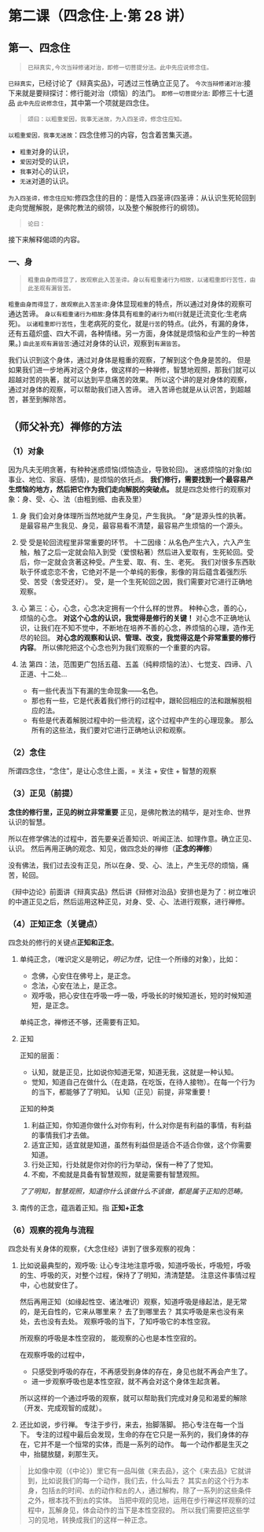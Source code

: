 # 第二课（四念住·上·第 28 讲）

## 第一、四念住



> `已辩真实,今次当辩修诸对治，即修一切菩提分法。此中先应说修念住。`

`已辩真实`，已经讨论了《辩真实品》，可透过三性确立正见了。
`今次当辩修诸对治`:接下来就是要辩探讨：修行能对治（烦恼）的法门。
`即修一切菩提分法`: 即修三十七道品
`此中先应说修念住`，其中第一个项就是四念住。

> `颂曰：以粗重爱因，我事无迷故，为入四圣谛，修念住应知。`

`以粗重爱因，我事无迷故`：四念住修习的内容，包含着苦集灭道。

- `粗重`对身的认识，
- `爱因`对受的认识，
- `我事`对心的认识，
- `无迷`对道的认识。

`为入四圣谛，修念住应知`:修四念住的目的：是悟入四圣谛(四圣谛：从认识生死轮回到走向觉醒解脱，是佛陀教法的纲领，以及整个解脱修行的纲领)。

> `论曰：`

接下来解释偈颂的内容。

### 一、身

> `粗重由身而得显了，故观察此入苦圣谛。身以有粗重诸行为相故，以诸粗重即行苦性，由此圣观有漏皆苦。`

`粗重由身而得显了，故观察此入苦圣谛`:身体显现`粗重`的特点，所以通过对身体的观察可通达苦谛。
`身以有粗重诸行为相故`:身体具有`粗重`的`诸行为相`(`行`就是迁流变化:生老病死)。
`以诸粗重即行苦性`，生老病死的变化，就是`行苦`的特点。(此外，有漏的身体，还有五蕴炽盛、四大不调，各种情绪。另一方面，身体就是烦恼和业产生的一种苦果。)
`由此圣观有漏皆苦`:通过对身体的认识，观察到`有漏皆苦`。

我们认识到这个身体，通过对身体是粗重的观察，了解到这个色身是苦的。
但是如果我们进一步地再对这个身体，做这样的一种禅修，智慧地观照，那我们就可以超越对苦的执著，就可以达到平息痛苦的效果。
所以这个讲的是对身体的观察，通过对身体的观察，可以帮助我们进入苦谛。
进入苦谛也就是从认识苦，到超越苦，甚至到解除苦。

## （师父补充）禅修的方法

### （1）对象

因为凡夫无明贪著，有种种迷惑烦恼(烦恼造业，导致轮回)。
迷惑烦恼的对象(如事业、地位、家庭、感情)，是烦恼的依托点。
**我们修行，需要找到一个最容易产生烦恼的地方，然后把它作为我们走向解脱的突破点。**
就是四念处修行的观察对象：身、受、心、法（由粗到细、由表及里）

1. 身
   我们会对身体理所当然地就产生身见，产生我执。
   “身”是源头性的执著。是最容易产生我见、身见，最容易看不清楚，最容易产生烦恼的一个源头。

2. 受
   受是轮回流程里非常重要的环节。
   十二因缘：从名色产生六入，六入产生触，触了之后一定就会陷入到受（爱恨粘著）然后进入爱取有，生死轮回。受后，你一定就会贪著这种受。产生爱、取、有、生、老死。
   我们对很多东西耿耿于怀或恋恋不舍，它绝对不是一个单纯的影像，影像的背后蕴含着强烈乐受、苦受（舍受还好）。
   受，是一个生死轮回之因，我们需要对它进行正确地观察。

3. 心
   第三：心，心念，心念决定拥有一个什么样的世界。
   种种心念，善的心，烦恼的心念。
   **对这个心念的认识，我觉得是修行的关键！**
   对心念不正确地认识，让我们在不知不觉中，不断地在培养不善的心念，养烦恼的心理，造作无尽的轮回。
   **对心念的观察和认识、管理、改变，我觉得这是个非常重要的修行内容**。
   所以佛陀把这个心念也列为我们观察的一个重要的内容。

4. 法
   第四：法，范围更广包括五蕴、五盖（纯粹烦恼的法）、七觉支、四谛、八正道、十二处...
   - 有一些代表当下有漏的生命现象——名色。
   - 那也有一些，它是代表着我们修行的过程中，跟轮回相应的法和跟解脱相应的法。
   - 有些是代表着解脱过程中的一些流程，这个过程中产生的心理现象。
     那么所有的这些法，我们要对它进行正确地认识和观察。

### （2）念住

所谓四念住，“念住”，是让心念住上面，= 关注 + 安住 + 智慧的观察

### （3）正见（前提）

**念住的修行里，正见的树立非常重要**
正见，是佛陀教法的精华，是对生命、世界认识的智慧。

所以在修学佛法的过程中，首先要亲近善知识、听闻正法、如理作意。确立正见、认识。
然后再用正确的观念、知见，做四念处的禅修（**正念的禅修**）

没有佛法，我们过去没有正见，所以在身、受、心、法上，产生无尽的烦恼，痛苦，轮回。

《辩中边论》前面讲《辩真实品》然后讲《辩修对治品》安排也是为了：树立唯识的中道正见之后，然后运用这种正见，对身、受、心、法进行观察，进行禅修。

### （4）正知正念（关键点）

四念处的修行的关键点**正知和正念**。

1.  单纯正念，（唯识定义是明记，_明记为性_，记住一个所缘的对象），比如：

    - 念佛，心安住在佛号上，是正念。
    - 念法，心安在法上，是正念。
    - 观呼吸，把心安住在呼吸一呼一吸，呼吸长的时候知道长，短的时候知道短，是正念。

    单纯正念，禅修还不够，还需要有正知。

2.  正知

    正知的层面：

    - 认知，就是正见，比如说你知道无常，知道无我，这就是一种认知。
    - 觉知，知道自己在做什么（在走路，在吃饭，在待人接物）。在每一个行为的当下，都能够了了明知。
      认知（正见）前提，非常重要！

    正知的种类

    1.  利益正知，你知道你做什么对你有利，什么对你是有利益的事情，有利益的事情我们才去做。
    2.  适宜正知，适宜就是知道，虽然有利益但是适合不适合你做，这个你需要知道。
    3.  行处正知，行处就是你对你的行为举动，保有一种了了觉知。
    4.  不痴，不痴就是具备有智慧观照，就是需要有智慧观照。

    _了了明知，智慧观照，知道你什么该做什么不该做，都是属于正知的范畴。_

3.  南传的正念，蕴涵着正知。指 **正知+正念**

### （6）观察的视角与流程

四念处有关身体的观察，《大念住经》讲到了很多观察的视角：

1.  比如说最典型的，观呼吸:
    让心专注地注意呼吸，知道呼吸长，呼吸短，呼吸的生、呼吸的灭，对整个过程，保持了了明知，清清楚楚。
    注意这件事情过程中，心也就安住了。

    然后再用正知（如缘起性空、诸法唯识）观察，知道呼吸是缘起法，是无常的，是无自性的，它来从哪里来？ 去了到哪里去？
    其实呼吸是来也没有来处，去也没有去处。 观察呼吸的当下，了知呼吸它的本性空寂。

    所观察的呼吸是本性空寂的，
    能观察的心也是本性空寂的。

    在观察呼吸的过程中，

    - 只感受到呼吸的存在，不再感受到身体的存在，身见也就不再会产生了。
    - 进一步观察呼吸也是本性空寂，就不再会对这个身体生起贪著。

    所以这样的一个通过呼吸的观察，就可以帮助我们完成对身见和渴爱的解除（开发、完成观智的成就）。

2.  还比如说，步行禅。
    专注于步行，来去，抬脚落脚。
    把心专注在每一个当下。
    专注的过程中最后会发现，生命的存在它只是一系列的，我们身体的存在，它并不是一个恒常的实体，而是一系列的动作。
    每一个动作都是生灭之中，抬腿放腿，刹那生灭。

> 比如像中观（《中论》）里它有一品叫做《来去品》，这个《来去品》它就讲到，比如说我们的每一个动作，我们去，什么叫去？
> 其实`去`的这个行为本身，包括`去`的时间、`去`的动作和`去`的人，通过解构，除了一系列的这些条件之外，根本找不到`去`的实体。
> 当把中观的见地，运用在步行禅这样观察的过程中，瓦解身见，体会动作的当下是本性空寂的。
> 所以我们需要把这些学习的见地，转换成我们的这样一种正念。
